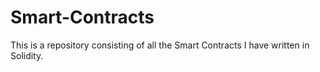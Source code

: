 # Smart-Contracts
This is a repository consisting of all the Smart Contracts I have written in Solidity.
